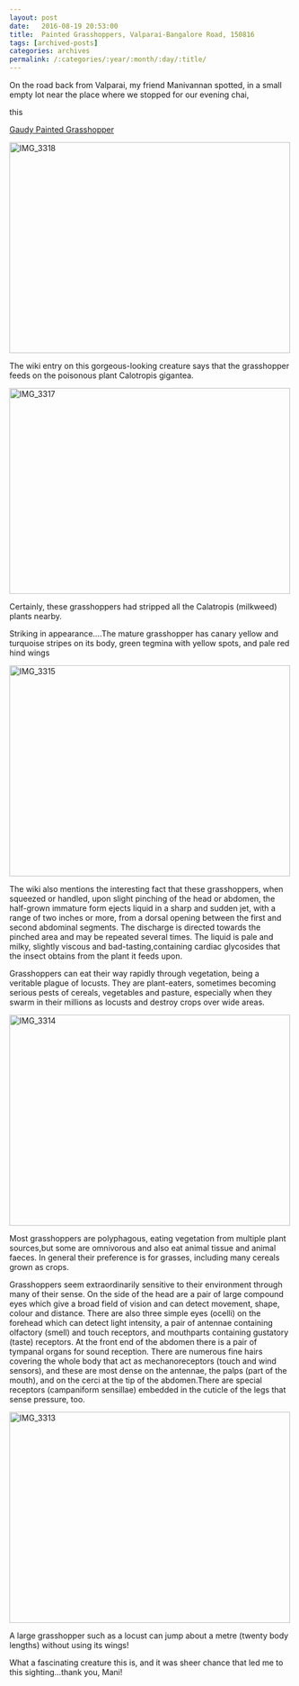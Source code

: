 ```yaml
---
layout: post
date:	2016-08-19 20:53:00
title:  Painted Grasshoppers, Valparai-Bangalore Road, 150816
tags: [archived-posts]
categories: archives
permalink: /:categories/:year/:month/:day/:title/
---
```

On the road back from Valparai, my friend Manivannan spotted, in a small empty lot near the place where we stopped for our evening chai,

this

<a href="https://en.wikipedia.org/wiki/Poekilocerus_pictus"> Gaudy Painted Grasshopper </a>

<a data-flickr-embed="true" href="https://www.flickr.com/photos/86494503@N00/29009155601/in/album-72157672561840526/" title="IMG_3318"><img src="https://c2.staticflickr.com/8/7524/29009155601_2b83b960db.jpg" width="500" height="375" alt="IMG_3318"></a>


The wiki entry on this gorgeous-looking creature says that the grasshopper feeds on the poisonous plant Calotropis gigantea.


<a data-flickr-embed="true" href="https://www.flickr.com/photos/86494503@N00/28799646020/in/album-72157672561840526/" title="IMG_3317"><img src="https://c5.staticflickr.com/9/8068/28799646020_4af2ae3dfe.jpg" width="500" height="366" alt="IMG_3317"></a>

Certainly, these grasshoppers had stripped all the Calatropis (milkweed) plants nearby.


Striking in appearance....The mature grasshopper has canary yellow and turquoise stripes on its body, green tegmina with yellow spots, and pale red hind wings

<a data-flickr-embed="true" href="https://www.flickr.com/photos/86494503@N00/28799643630/in/album-72157672561840526/" title="IMG_3315"><img src="https://c7.staticflickr.com/9/8406/28799643630_37177f55a3.jpg" width="500" height="375" alt="IMG_3315"></a>

The wiki also mentions the interesting fact that these grasshoppers, when squeezed or handled, upon slight pinching of the head or abdomen, the half-grown immature form ejects liquid in a sharp and sudden jet, with a range of two inches or more, from a dorsal opening between the first and second abdominal segments. The discharge is directed towards the pinched area and may be repeated several times. The liquid is pale and milky, slightly viscous and bad-tasting,containing cardiac glycosides that the insect obtains from the plant it feeds upon.

Grasshoppers can eat their way rapidly through vegetation, being a veritable plague of locusts. They are plant-eaters, sometimes becoming serious pests of cereals, vegetables and pasture, especially when they swarm in their millions as locusts and destroy crops over wide areas.


<a data-flickr-embed="true" href="https://www.flickr.com/photos/86494503@N00/28799639860/in/album-72157672561840526/" title="IMG_3314"><img src="https://c5.staticflickr.com/9/8116/28799639860_c18200d911.jpg" width="500" height="375" alt="IMG_3314"></a>

Most grasshoppers are polyphagous, eating vegetation from multiple plant sources,but some are omnivorous and also eat animal tissue and animal faeces. In general their preference is for grasses, including many cereals grown as crops.


Grasshoppers seem extraordinarily sensitive to their environment through many of their sense. On the side of the head are a pair of large compound eyes which give a broad field of vision and can detect movement, shape, colour and distance. There are also three simple eyes (ocelli) on the forehead which can detect light intensity, a pair of antennae containing olfactory (smell) and touch receptors, and mouthparts containing gustatory (taste) receptors. At the front end of the abdomen there is a pair of tympanal organs for sound reception. There are numerous fine hairs covering the whole body that act as mechanoreceptors (touch and wind sensors), and these are most dense on the antennae, the palps (part of the mouth), and on the cerci at the tip of the abdomen.There are special receptors (campaniform sensillae) embedded in the cuticle of the legs that sense pressure, too.

<a data-flickr-embed="true" href="https://www.flickr.com/photos/86494503@N00/28980709522/in/album-72157672561840526/" title="IMG_3313"><img src="https://c3.staticflickr.com/8/7667/28980709522_41e1f99a91.jpg" width="500" height="375" alt="IMG_3313"></a>


A large grasshopper such as a locust can jump about a metre (twenty body lengths) without using its wings!

What a fascinating creature this is, and it was sheer chance that led me to this sighting...thank you, Mani!
